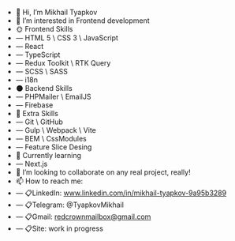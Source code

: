 - 👋 Hi, I’m Mikhail Tyapkov
- 👀 I’m interested in Frontend development
- 🌞 Frontend Skills
- — HTML 5 \ CSS 3 \ JavaScript
-   — React
-   — TypeScript
-   — Redux Toolkit \ RTK Query
-   — SCSS \ SASS
-   — i18n
- 🌑 Backend Skills
-   — PHPMailer \ EmailJS
-   — Firebase
- 📜 Extra Skills
-   — Git \ GitHub
-   — Gulp \ Webpack \ Vite
-   — BEM \ CssModules
-   — Feature Slice Desing
- 🍒 Currently learning
-   — Next.js
- 💞️ I’m looking to collaborate on any real project, really!
- 📫 How to reach me:
-   — 📋LinkedIn: www.linkedin.com/in/mikhail-tyapkov-9a95b3289
-   — 📋Telegram: @TyapkovMikhail
-   — 📋Gmail: redcrownmailbox@gmail.com
-   — 📋Site: work in progress

<!---
LeonardoApollo/LeonardoApollo is a ✨ special ✨ repository because its `README.md` (this file) appears on your GitHub profile.
You can click the Preview link to take a look at your changes.
--->
